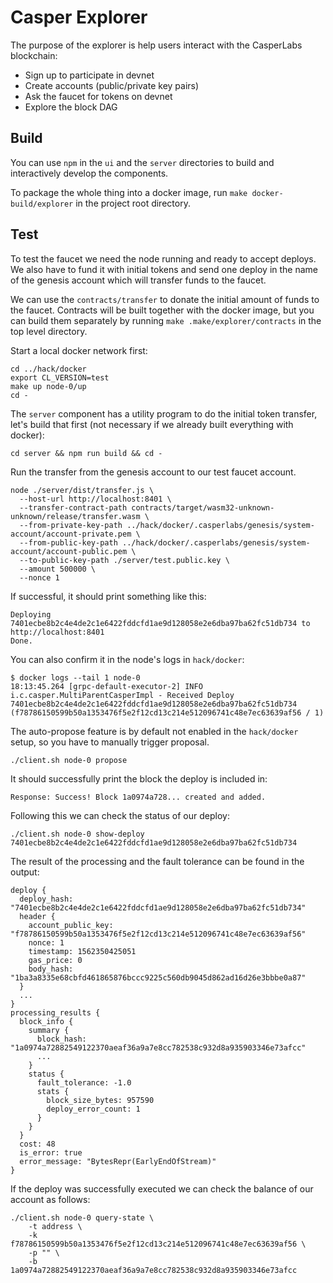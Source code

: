 # Casper Explorer

The purpose of the explorer is help users interact with the CasperLabs blockchain:
* Sign up to participate in devnet
* Create accounts (public/private key pairs)
* Ask the faucet for tokens on devnet
* Explore the block DAG

## Build

You can use `npm` in the `ui` and the `server` directories to build and interactively develop the components.

To package the whole thing into a docker image, run `make docker-build/explorer` in the project root directory.

## Test

To test the faucet we need the node running and ready to accept deploys.
We also have to fund it with initial tokens and send one deploy in the name of the genesis account which will transfer funds to the faucet.

We can use the `contracts/transfer` to donate the initial amount of funds to the faucet. Contracts will be built together with the docker image, but you can build them separately by running `make .make/explorer/contracts` in the top level directory.

Start a local docker network first:

```console
cd ../hack/docker
export CL_VERSION=test
make up node-0/up
cd -
```

The `server` component has a utility program to do the initial token transfer, let's build that first (not necessary if we already built everything with docker):

```console
cd server && npm run build && cd -
```

Run the transfer from the genesis account to our test faucet account.

```console
node ./server/dist/transfer.js \
  --host-url http://localhost:8401 \
  --transfer-contract-path contracts/target/wasm32-unknown-unknown/release/transfer.wasm \
  --from-private-key-path ../hack/docker/.casperlabs/genesis/system-account/account-private.pem \
  --from-public-key-path ../hack/docker/.casperlabs/genesis/system-account/account-public.pem \
  --to-public-key-path ./server/test.public.key \
  --amount 500000 \
  --nonce 1
```

If successful, it should print something like this:

```
Deploying 7401ecbe8b2c4e4de2c1e6422fddcfd1ae9d128058e2e6dba97ba62fc51db734 to http://localhost:8401
Done.
```

You can also confirm it in the node's logs in `hack/docker`:
```console
$ docker logs --tail 1 node-0
18:13:45.264 [grpc-default-executor-2] INFO  i.c.casper.MultiParentCasperImpl - Received Deploy 7401ecbe8b2c4e4de2c1e6422fddcfd1ae9d128058e2e6dba97ba62fc51db734 (f78786150599b50a1353476f5e2f12cd13c214e512096741c48e7ec63639af56 / 1)
```

The auto-propose feature is by default not enabled in the `hack/docker` setup,
so you have to manually trigger proposal.

```console
./client.sh node-0 propose
```

It should successfully print the block the deploy is included in:

```
Response: Success! Block 1a0974a728... created and added.
```

Following this we can check the status of our deploy:

```console
./client.sh node-0 show-deploy 7401ecbe8b2c4e4de2c1e6422fddcfd1ae9d128058e2e6dba97ba62fc51db734
```

The result of the processing and the fault tolerance can be found in the output:

```
deploy {
  deploy_hash: "7401ecbe8b2c4e4de2c1e6422fddcfd1ae9d128058e2e6dba97ba62fc51db734"
  header {
    account_public_key: "f78786150599b50a1353476f5e2f12cd13c214e512096741c48e7ec63639af56"
    nonce: 1
    timestamp: 1562350425051
    gas_price: 0
    body_hash: "1ba3a8335e68cbfd461865876bccc9225c560db9045d862ad16d26e3bbbe0a87"
  }
  ...
}
processing_results {
  block_info {
    summary {
      block_hash: "1a0974a72882549122370aeaf36a9a7e8cc782538c932d8a935903346e73afcc"
      ...
    }
    status {
      fault_tolerance: -1.0
      stats {
        block_size_bytes: 957590
        deploy_error_count: 1
      }
    }
  }
  cost: 48
  is_error: true
  error_message: "BytesRepr(EarlyEndOfStream)"
}
```

If the deploy was successfully executed we can check the balance of our account as follows:

```console
./client.sh node-0 query-state \
    -t address \
    -k f78786150599b50a1353476f5e2f12cd13c214e512096741c48e7ec63639af56 \
    -p "" \
    -b 1a0974a72882549122370aeaf36a9a7e8cc782538c932d8a935903346e73afcc
```
